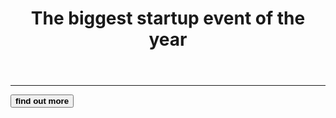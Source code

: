 <!DOCTYPE html>
<html>
<head>
	<title>startup</title>
	<!-- Required meta tags -->
    <meta charset="utf-8">
    <meta name="viewport" content="width=device-width, initial-scale=1, shrink-to-fit=no">
	<link rel="preconnect" href="https://fonts.googleapis.com">
	<link rel="stylesheet" href="https://cdn.jsdelivr.net/npm/bootstrap@4.3.1/dist/css/bootstrap.min.css" integrity="sha384-ggOyR0iXCbMQv3Xipma34MD+dH/1fQ784/j6cY/iJTQUOhcWr7x9JvoRxT2MZw1T" crossorigin="anonymous">
	<link rel="stylesheet" type="text/css" href="startup2.css">
</head>
<body>
 <div class="container d-flex align-items-center h-100">
  <div class="row">
  	<header class="text-center col-12">
     <h1 class="text-uppercase">The biggest startup event of the year</h1>
    </header>
    <div class="buffer col-12"></div>
     <section class="text-center col-12">
      <hr>
      <a href="https://mailchi.mp/1a15a3573d03/sixtoolsstudent"><button class="btn btn-primary btn-xl"><strong>find out more</strong></button></a>
     </section>
  </div>
 </div>

</body>
</html>
